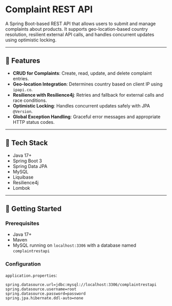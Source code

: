 # Complaint REST API

A Spring Boot-based REST API that allows users to submit and manage complaints about products. It supports geo-location-based country resolution, resilient external API calls, and handles concurrent updates using optimistic locking.

---

## 🔧 Features

- **CRUD for Complaints**: Create, read, update, and delete complaint entries.
- **Geo-location Integration**: Determines country based on client IP using `ipapi.co`.
- **Resilience with Resilience4j**: Retries and fallback for external calls and race conditions.
- **Optimistic Locking**: Handles concurrent updates safely with JPA `@Version`.
- **Global Exception Handling**: Graceful error messages and appropriate HTTP status codes.

---

## 🧰 Tech Stack

- Java 17+
- Spring Boot 3
- Spring Data JPA
- MySQL
- Liquibase
- Resilience4j
- Lombok

---

## 🚀 Getting Started

### Prerequisites

- Java 17+
- Maven
- MySQL running on `localhost:3306` with a database named `complaintrestapi`

### Configuration

`application.properties`:
```properties
spring.datasource.url=jdbc:mysql://localhost:3306/complaintrestapi
spring.datasource.username=root
spring.datasource.password=password
spring.jpa.hibernate.ddl-auto=none
